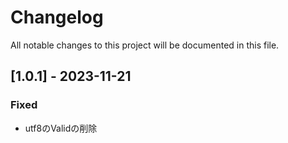 # Changelog

All notable changes to this project will be documented in this file.

## [1.0.1] - 2023-11-21
### Fixed
- utf8のValidの削除
